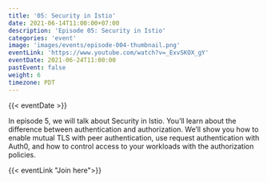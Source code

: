```yaml
---
title: '05: Security in Istio'
date: 2021-06-14T11:00:00+07:00
description: 'Episode 05: Security in Istio'
categories: 'event'
image: 'images/events/episode-004-thumbnail.png'
eventLink: 'https://www.youtube.com/watch?v=_ExvSKOX_gY'
eventDate: 2021-06-24T11:00:00
pastEvent: false
weight: 6
timezone: PDT
---
```


{{< eventDate >}}

In episode 5, we will talk about Security in Istio. You’ll learn about the difference between authentication and authorization. We’ll show you how to enable mutual TLS with peer authentication, use request authentication with Auth0, and how to control access to your workloads with the authorization policies.

{{< eventLink "Join here">}}
